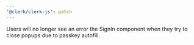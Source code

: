 ```yaml
---
'@clerk/clerk-js': patch
---
```


Users will no longer see an error the SignIn component when they try to close popups due to passkey autofill.
